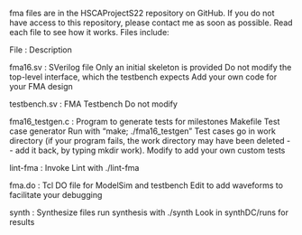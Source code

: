 fma files are in the HSCAProjectS22 repository on GitHub.  If you do
not have access to this repository, please contact me as soon as
possible.  Read each file to see how it works. Files include:

File : Description

fma16.sv : SVerilog file
	Only an initial skeleton is provided
	Do not modify the top-level interface, which the testbench expects
	Add your own code for your FMA design
	
testbench.sv : FMA Testbench
	Do not modify
	
fma16_testgen.c : Program to generate tests for milestones
		Makefile
Test case generator
	Run with “make; ./fma16_testgen”
	Test cases go in work directory (if your program fails, the
	work directory  may have been deleted -- add it back, by
	typing mkdir work).
	Modify to add your own custom tests
	
lint-fma : Invoke Lint with ./lint-fma

fma.do : Tcl DO file for ModelSim and testbench
	 Edit to add waveforms to facilitate your debugging
	 
synth : Synthesize files
      run synthesis with ./synth
      Look in synthDC/runs for results


